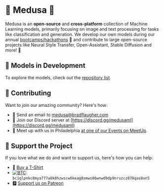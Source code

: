 # 🐍 Medusa 🐍

Medusa is an **open-source** and **cross-platform** collection of Machine Learning models, primarily focusing on image and text processing for tasks like classification and generation. We develop our own models during our annual [bootcamps/hackathons](https://bradflaugher.com/bootcamp.html) 🚀 and contribute to large open-source projects like Neural Style Transfer, Open-Assistant, Stable Diffusion and more! 💪

## 🌟 Models in Development

To explore the models, check out the [repository list](https://github.com/orgs/Medusa-ML/repositories).

## 💬 Contributing

Want to join our amazing community? Here's how:

* 📧 Send an email to [medusa@bradflaugher.com](mailto:medusa@bradflaugher.com)
* 💬 Join our Discord server at [https://discord.gg/medusaml](https://discord.gg/medusaml)
* 🍻 Meet up with us in Philadelphia [at one of our Events on MeetUp](https://www.meetup.com/philadelphia-data-engineer-career-growers-group/).
## 💖 Support the Project

If you love what we do and want to support us, here's how you can help:

* 👕 [Buy a T-Shirt](https://store.bradflaugher.com/)
* [![BTC](https://img.shields.io/badge/-Bitcoin-5b5b5b?logo=bitcoin)](https://explorer.btc.com/btc/address/bc1qlpnkc8mya777a0k8hzwscw6keag8xmws06wnwd9dp9nruzcz878qas8un5): `bc1qlpnkc8mya777a0k8hzwscw6keag8xmws06wnwd9dp9nruzcz878qas8un5`
* 🅿️ [Support us on Patreon](https://www.patreon.com/bradflaugher)
